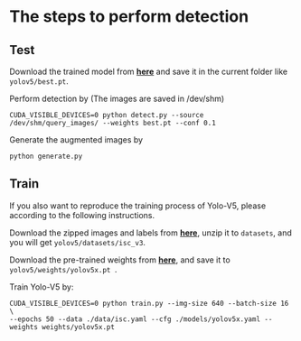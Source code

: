 # The steps to perform detection

## Test

Download the trained model from [**here**](https://drive.google.com/file/d/1Y-yVSnTfpVB2P1RCfTRAiHA67CTF_ZX9/view?usp=sharing) and save it in the current folder like ```yolov5/best.pt```.

Perform detection by (The images are saved in /dev/shm)
```
CUDA_VISIBLE_DEVICES=0 python detect.py --source /dev/shm/query_images/ --weights best.pt --conf 0.1 
```

Generate the augmented images by
```
python generate.py
```


## Train
If you also want to reproduce the training process of Yolo-V5, please according to the following instructions.

Download the zipped images and labels from [**here**](), unzip it to ```datasets```, and you will get ```yolov5/datasets/isc_v3```.

Download the pre-trained weights from [**here**](https://drive.google.com/file/d/1oZv51z2i8pDlhHqSiGh1vKn1BaL0x9Tb/view?usp=sharing), and save it to ```yolov5/weights/yolov5x.pt ```.

Train Yolo-V5 by:
```
CUDA_VISIBLE_DEVICES=0 python train.py --img-size 640 --batch-size 16 \
--epochs 50 --data ./data/isc.yaml --cfg ./models/yolov5x.yaml --weights weights/yolov5x.pt
```
